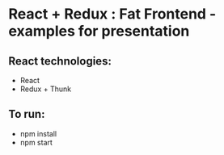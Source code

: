 # React + Redux : Fat Frontend - examples for presentation #

## React technologies:
* React
* Redux + Thunk

## To run:

* npm install
* npm start
